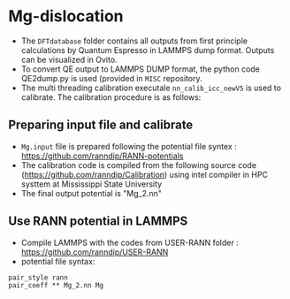 # Mg-dislocation 

- The ```DFTdatabase``` folder contains all outputs from first principle calculations by Quantum Espresso in LAMMPS dump format. Outputs can be visualized in Ovito.
- To convert QE output to LAMMPS DUMP format, the python code QE2dump.py is used (provided in `MISC` repository.
- The multi threading calibration executale ```nn_calib_icc_newV5``` is used to calibrate. The calibration procedure is as follows:


## Preparing input file and calibrate

* ```Mg.input``` file is prepared following the potential file syntex : https://github.com/ranndip/RANN-potentials
* The calibration code is compiled from the following source code (https://github.com/ranndip/Calibration) using intel compiler in HPC systtem at Mississippi State University
* The final output potential is "Mg_2.nn"

## Use RANN potential in LAMMPS

* Compile LAMMPS with the codes from USER-RANN folder : https://github.com/ranndip/USER-RANN
* potential file syntax:

``` 
pair_style rann 
pair_coeff ** Mg_2.nn Mg
```
